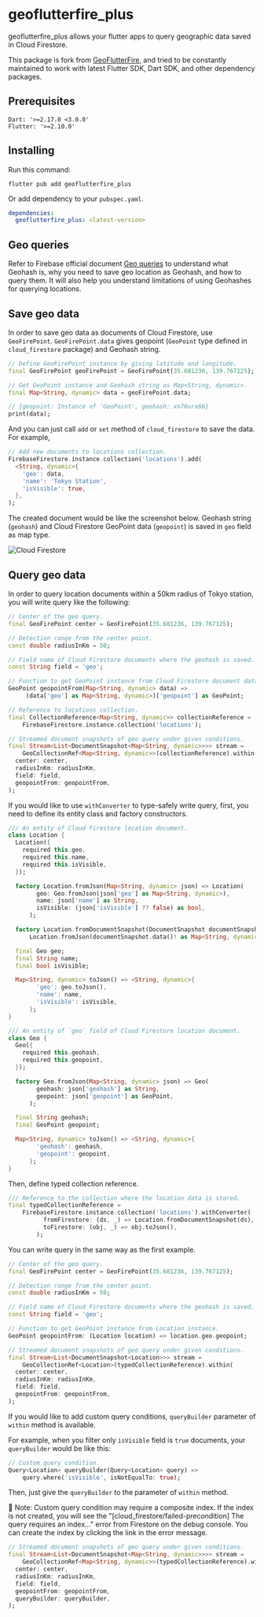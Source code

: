 # geoflutterfire_plus

geoflutterfire_plus allows your flutter apps to query geographic data saved in Cloud Firestore.

This package is fork from [GeoFlutterFire](https://github.com/DarshanGowda0/GeoFlutterFire), and tried to be constantly maintained to work with latest Flutter SDK, Dart SDK, and other dependency packages.

## Prerequisites

```plain
Dart: '>=2.17.0 <3.0.0'
Flutter: '>=2.10.0'
```

## Installing

Run this command:

```shell
flutter pub add geoflutterfire_plus
```

Or add dependency to your `pubspec.yaml`.

```yaml
dependencies:
  geoflutterfire_plus: <latest-version>
```

## Geo queries

Refer to Firebase official document [Geo queries](https://firebase.google.com/docs/firestore/solutions/geoqueries) to understand what Geohash is, why you need to save geo location as Geohash, and how to query them. It will also help you understand limitations of using Geohashes for querying locations.

## Save geo data

In order to save geo data as documents of Cloud Firestore, use `GeoFirePoint`. `GeoFirePoint.data` gives geopoint (`GeoPoint` type defined in `cloud_firestore` package) and Geohash string.

```dart
// Define GeoFirePoint instance by giving latitude and longitude.
final GeoFirePoint geoFirePoint = GeoFirePoint(35.681236, 139.767125);

// Get GeoPoint instance and Geohash string as Map<String, dynamic>.
final Map<String, dynamic> data = geoFirePoint.data;

// {geopoint: Instance of 'GeoPoint', geohash: xn76urx66}
print(data);
```

And you can just call `add` or `set` method of `cloud_firestore` to save the data. For example,

```dart
// Add new documents to locations collection.
FirebaseFirestore.instance.collection('locations').add(
  <String, dynamic>{
    'geo': data,
    'name': 'Tokyo Station',
    'isVisible': true,
  },
);
```

The created document would be like the screenshot below. Geohash string (`geohash`) and Cloud Firestore GeoPoint data (`geopoint`) is saved in `geo` field as map type.

![Cloud Firestore](https://user-images.githubusercontent.com/13669049/210048071-e437839c-f1da-4307-b5ad-63aeba2b30e9.png)

## Query geo data

In order to query location documents within a 50km radius of Tokyo station, you will write query like the following:

```dart
// Center of the geo query.
final GeoFirePoint center = GeoFirePoint(35.681236, 139.767125);

// Detection range from the center point.
const double radiusInKm = 50;

// Field name of Cloud Firestore documents where the geohash is saved.
const String field = 'geo';

// Function to get GeoPoint instance from Cloud Firestore document data.
GeoPoint geopointFrom(Map<String, dynamic> data) =>
     (data['geo'] as Map<String, dynamic>)['geopoint'] as GeoPoint;

// Reference to locations collection.
final CollectionReference<Map<String, dynamic>> collectionReference =
    FirebaseFirestore.instance.collection('locations');

// Streamed document snapshots of geo query under given conditions.
final Stream<List<DocumentSnapshot<Map<String, dynamic>>>> stream =
    GeoCollectionRef<Map<String, dynamic>>(collectionReference).within(
  center: center,
  radiusInKm: radiusInKm,
  field: field,
  geopointFrom: geopointFrom,
);
```

If you would like to use `withConverter` to type-safely write query, first, you need to define its entity class and factory constructors.

```dart
/// An entity of Cloud Firestore location document.
class Location {
  Location({
    required this.geo,
    required this.name,
    required this.isVisible,
  });

  factory Location.fromJson(Map<String, dynamic> json) => Location(
        geo: Geo.fromJson(json['geo'] as Map<String, dynamic>),
        name: json['name'] as String,
        isVisible: (json['isVisible'] ?? false) as bool,
      );

  factory Location.fromDocumentSnapshot(DocumentSnapshot documentSnapshot) =>
      Location.fromJson(documentSnapshot.data()! as Map<String, dynamic>);

  final Geo geo;
  final String name;
  final bool isVisible;

  Map<String, dynamic> toJson() => <String, dynamic>{
        'geo': geo.toJson(),
        'name': name,
        'isVisible': isVisible,
      };
}

/// An entity of `geo` field of Cloud Firestore location document.
class Geo {
  Geo({
    required this.geohash,
    required this.geopoint,
  });

  factory Geo.fromJson(Map<String, dynamic> json) => Geo(
        geohash: json['geohash'] as String,
        geopoint: json['geopoint'] as GeoPoint,
      );

  final String geohash;
  final GeoPoint geopoint;

  Map<String, dynamic> toJson() => <String, dynamic>{
        'geohash': geohash,
        'geopoint': geopoint,
      };
}
```

Then, define typed collection reference.

```dart
/// Reference to the collection where the location data is stored.
final typedCollectionReference =
    FirebaseFirestore.instance.collection('locations').withConverter(
          fromFirestore: (ds, _) => Location.fromDocumentSnapshot(ds),
          toFirestore: (obj, _) => obj.toJson(),
        );
```

You can write query in the same way as the first example.

```dart
// Center of the geo query.
final GeoFirePoint center = GeoFirePoint(35.681236, 139.767125);

// Detection range from the center point.
const double radiusInKm = 50;

// Field name of Cloud Firestore documents where the geohash is saved.
const String field = 'geo';

// Function to get GeoPoint instance from Location instance.
GeoPoint geopointFrom: (Location location) => location.geo.geopoint;

// Streamed document snapshots of geo query under given conditions.
final Stream<List<DocumentSnapshot<Location>>> stream =
    GeoCollectionRef<Location>(typedCollectionReference).within(
  center: center,
  radiusInKm: radiusInKm,
  field: field,
  geopointFrom: geopointFrom,
);
```

If you would like to add custom query conditions, `queryBuilder` parameter of `within` method is available.

For example, when you filter only `isVisible` field is `true` documents, your `queryBuilder` would be like this:

```dart
// Custom query condition.
Query<Location> queryBuilder(Query<Location> query) =>
    query.where('isVisible', isNotEqualTo: true);
```

Then, just give the `queryBuilder` to the parameter of `within` method.

🚨 Note: Custom query condition may require a composite index. If the index is not created, you will see the "[cloud_firestore/failed-precondition] The query requires an index..." error from Firestore on the debug console. You can create the index by clicking the link in the error message.

```dart
// Streamed document snapshots of geo query under given conditions.
final Stream<List<DocumentSnapshot<Map<String, dynamic>>>> stream =
    GeoCollectionRef<Map<String, dynamic>>(typedCollectionReference).within(
  center: center,
  radiusInKm: radiusInKm,
  field: field,
  geopointFrom: geopointFrom,
  queryBuilder: queryBuilder,
);
```
